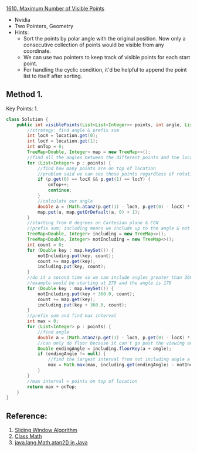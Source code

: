 [1610. Maximum Number of Visible Points](https://leetcode.com/problems/maximum-number-of-visible-points/)

* Nvidia
* Two Pointers, Geometry
* Hints:
    * Sort the points by polar angle with the original position. Now only a consecutive collection of points would be visible from any coordinate.
    * We can use two pointers to keep track of visible points for each start point.
    * For handling the cyclic condition, it'd be helpful to append the point list to itself after sorting.


## Method 1.
Key Points:
1. 
```java
class Solution {
    public int visiblePoints(List<List<Integer>> points, int angle, List<Integer> location) {
        //strategy: find angle & prefix sum
        int locX = location.get(0);
        int locY = location.get(1);
        int onTop = 0;
        TreeMap<Double, Integer> map = new TreeMap<>();
        //find all the angles between the different points and the location
        for (List<Integer> p : points) {
            //find how many points are on top of location
            //problem said we can see these points regardless of rotation
            if (p.get(0) == locX && p.get(1) == locY) {
                onTop++;
                continue;
            }
            //calculate our angle
            double a = (Math.atan2(p.get(1) - locY, p.get(0) - locX) * 180 / Math.PI + 360) % 360;  // [0, 360)
            map.put(a, map.getOrDefault(a, 0) + 1);
        } 
        //starting from 0 degrees on Cartesian plane & CCW
        //prefix sum: including means we include up to the angle & not including means we don't include up to the angle
        TreeMap<Double, Integer> including = new TreeMap<>();
        TreeMap<Double, Integer> notIncluding = new TreeMap<>();
        int count = 0;
        for (Double key : map.keySet()) {
            notIncluding.put(key, count);
            count += map.get(key);
            including.put(key, count);
        }
        //do it a second time so we can include angles greater than 360 in case our interval stretches past 360
        //example would be starting at 270 and the angle is 170
        for (Double key : map.keySet()) {
            notIncluding.put(key + 360.0, count);
            count += map.get(key);
            including.put(key + 360.0, count);
        }
        //prefix sum and find max interval
        int max = 0;
        for (List<Integer> p : points) {
            //find angle
            double a = (Math.atan2(p.get(1) - locY, p.get(0) - locX) * 180 / Math.PI + 360) % 360;
            //can only do floor because it can't go past the viewing angle
            Double endingAngle = including.floorKey(a + angle);
            if (endingAngle != null) {
                //find the largest interval from not including angle a to including ending angle
                max = Math.max(max, including.get(endingAngle) - notIncluding.get(a));
            }
        }
        //max interval + points on top of location
        return max + onTop;
    }
}
```

## Reference:
1. [Sliding Window Algorithm](https://leetcode.com/problems/maximum-number-of-visible-points/discuss/877746/Sliding-Window-Algorithm)
2. [Class Math](https://docs.oracle.com/javase/8/docs/api/)
3. [java.lang.Math.atan2() in Java](https://www.geeksforgeeks.org/java-lang-math-atan2-java/)
